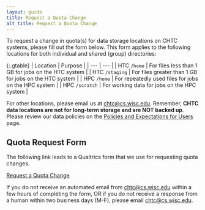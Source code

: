 ```yaml
---
layout: guide
title: Request a Quota Change
alt_title: Request a Quota Change
---
```


To request a change in quota(s) for data storage locations on CHTC systems, please fill out the form below.
This form applies to the following locations for both individual and shared (group) directories:

  {:.gtable}
  | Location | Purpose |
  | --- | --- |
  | HTC `/home` | For files less than 1 GB for jobs on the HTC system |
  | HTC `/staging` | For files greater than 1 GB for jobs on the HTC system |
  | HPC `/home` | For repeatedly used files for jobs on the HPC system |
  | HPC `/scratch` | For working data for jobs on the HPC system |

For other locations, please email us at [chtc@cs.wisc.edu](Mailto:chtc@cs.wisc.edu). 
Remember, **CHTC data locations are not for long-term storage and are NOT backed up**.
Please review our data policies on the [Policies and Expectations for Users](user-expectations.html#data-policies) page.

## Quota Request Form

The following link leads to a Qualtrics form that we use for requesting quota changes.

<div class="d-flex mb-3">
	<div class="p-3 m-auto">
		<a class="btn btn-primary" href="https://uwmadison.co1.qualtrics.com/jfe/form/SV_0JMj2a83dHcwX5k">Request a Quota Change</a>
	</div>
</div>

If you do not receive an automated email from chtc@cs.wisc.edu within a few hours of completing the form,
 OR if you do not receive a response from a human within two business days (M-F), please email [chtc@cs.wisc.edu](Mailto:chtc@cs.wisc.edu).
 
